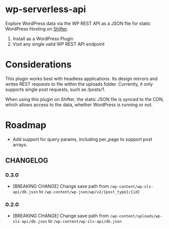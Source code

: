 # wp-serverless-api

Explore WordPress data via the WP REST API as a JSON file for static WordPress Hosting on [Shifter](https://getshifter.io).

1. Install as a WordPress Plugin
2. Visit any single valid WP REST API endpoint

# Considerations

This plugin works best with headless applications. Its design mirrors and writes REST requests to file within the uploads folder. Currently, it only supports single post requests, such as /posts/1.

When using this plugin on Shifter, the static JSON file is synced to the CDN, which allows access to the data, whether WordPress is running or not.

# Roadmap

- Add support for query params, including per_page to support post arrays.

## CHANGELOG

### 0.3.0

- [BREAKING CHANGE] Change save path from `/wp-content/wp-sls-api/db.json` to `/wp-content/wp-json/wp/v2/{post_type}/{id}`

### 0.2.0

- [BREAKING CHANGE] Change save path from `/wp-content/uploads/wp-sls-api/db.json` to `/wp-content/wp-sls-api/db.json`

